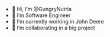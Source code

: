- 👋 Hi, I’m @GungryNutria
- 👀 I’m Software Engineer
- 🌱 I’m currently working in John Deere
- 💞️ I’m collaborating in a big project

<!---
GungryNutria/GungryNutria is a ✨ special ✨ repository because its `README.md` (this file) appears on your GitHub profile.
You can click the Preview link to take a look at your changes.
--->
